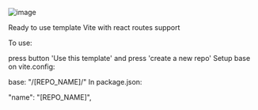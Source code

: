 ![image](https://github.com/thelostsoul88/vite-template/assets/48189332/03304ce3-18d3-476c-857a-bf4db07472de)

Ready to use template Vite with react routes support

To use:

press button 'Use this template' and press 'create a new repo'
Setup base on vite.config:

base: "/[REPO_NAME]/"
In package.json:

"name": "[REPO_NAME]",
